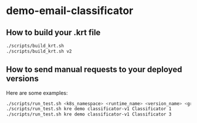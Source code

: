 # demo-email-classificator

## How to build your .krt file

``` sh
./scripts/build_krt.sh  
./scripts/build_krt.sh v2
```

## How to send manual requests to your deployed versions

Here are some examples:  

``` sh
./scripts/run_test.sh <k8s_namespace> <runtime_name> <version_name> <grpc_service> [<message_number>] [<message>] 
./scripts/run_test.sh kre demo classificator-v1 Classificator 1
./scripts/run_test.sh kre demo classificator-v1 Classificator 3
```
